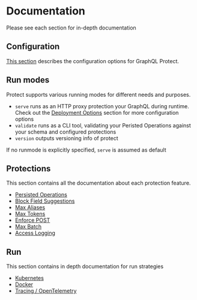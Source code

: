 # Documentation

Please see each section for in-depth documentation

## Configuration

[This section](configuration.md) describes the configuration options for GraphQL Protect.

## Run modes

Protect supports various running modes for different needs and purposes.

* `serve` runs as an HTTP proxy protection your GraphQL during runtime. Check out the [Deployment Options](#run) section for more configuration options
* `validate` runs as a CLI tool, validating your Peristed Operations against your schema and configured protections
* `version` outputs versioning info of protect

If no runmode is explicitly specified, `serve` is assumed as default

## Protections

This section contains all the documentation about each protection feature.

* [Persisted Operations](protections/persisted_operations.md)
* [Block Field Suggestions](protections/block_field_suggestions.md)
* [Max Aliases](protections/max_aliases.md)
* [Max Tokens](protections/max_tokens.md)
* [Enforce POST](protections/enforce_post.md)
* [Max Batch](protections/max_batch.md)
* [Access Logging](protections/access_logging.md)


## Run

This section contains in depth documentation for run strategies

* [Kubernetes](run/kubernetes.md)
* [Docker](run/docker.md)
* [Tracing / OpenTelemetry](run/tracing.md)